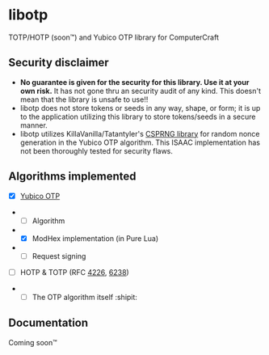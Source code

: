 # libotp
TOTP/HOTP (soon™) and Yubico OTP library for ComputerCraft

## Security disclaimer
- **No guarantee is given for the security for this library. Use it at your own risk.** It has not gone thru an security audit of any kind. This doesn't mean that the library is unsafe to use!!
- libotp does not store tokens or seeds in any way, shape, or form; it is up to the application utilizing this library to store tokens/seeds in a secure manner.
- libotp utilizes KillaVanilla/Tatantyler's [CSPRNG library](https://pastebin.com/D1th4Htw) for random nonce generation in the Yubico OTP algorithm. This ISAAC implementation has not been thoroughly tested for security flaws.

## Algorithms implemented
- [x] [Yubico OTP](https://developers.yubico.com/OTP/)
- - [ ] Algorithm
- - [x] ModHex implementation (in Pure Lua)
- - [ ] Request signing
- [ ] HOTP & TOTP (RFC [4226](https://tools.ietf.org/html/rfc4226), [6238](https://tools.ietf.org/html/rfc6238))
- - [ ] The OTP algorithm itself :shipit:

## Documentation
Coming soon™
